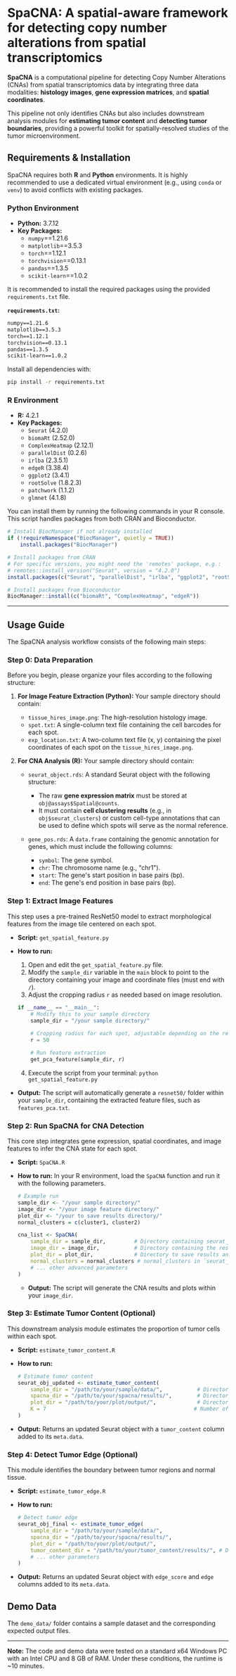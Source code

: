 

# SpaCNA: A spatial-aware framework for detecting copy number alterations from spatial transcriptomics

**SpaCNA** is a computational pipeline for detecting Copy Number Alterations (CNAs) from spatial transcriptomics data by integrating three data modalities: **histology images**, **gene expression matrices**, and **spatial coordinates**.

This pipeline not only identifies CNAs but also includes downstream analysis modules for **estimating tumor content** and **detecting tumor boundaries**, providing a powerful toolkit for spatially-resolved studies of the tumor microenvironment.


## Requirements & Installation

SpaCNA requires both **R** and **Python** environments. It is highly recommended to use a dedicated virtual environment (e.g., using `conda` or `venv`) to avoid conflicts with existing packages.

### Python Environment

  - **Python:** 3.7.12
  - **Key Packages:**
      - `numpy`==1.21.6
      - `matplotlib`==3.5.3
      - `torch`==1.12.1
      - `torchvision`==0.13.1
      - `pandas`==1.3.5
      - `scikit-learn`==1.0.2

It is recommended to install the required packages using the provided `requirements.txt` file.

**`requirements.txt`:**

```txt
numpy==1.21.6
matplotlib==3.5.3
torch==1.12.1
torchvision==0.13.1
pandas==1.3.5
scikit-learn==1.0.2
```

Install all dependencies with:

```bash
pip install -r requirements.txt
```

### R Environment

  - **R:** 4.2.1
  - **Key Packages:**
      - `Seurat` (4.2.0)
      - `biomaRt` (2.52.0)
      - `ComplexHeatmap` (2.12.1)
      - `parallelDist` (0.2.6)
      - `irlba` (2.3.5.1)
      - `edgeR` (3.38.4)
      - `ggplot2` (3.4.1)
      - `rootSolve` (1.8.2.3)
      - `patchwork` (1.1.2)
      - `glmnet` (4.1.8)

You can install them by running the following commands in your R console. This script handles packages from both CRAN and Bioconductor.

```r
# Install BiocManager if not already installed
if (!requireNamespace("BiocManager", quietly = TRUE))
    install.packages("BiocManager")

# Install packages from CRAN
# For specific versions, you might need the 'remotes' package, e.g.:
# remotes::install_version("Seurat", version = "4.2.0")
install.packages(c("Seurat", "parallelDist", "irlba", "ggplot2", "rootSolve", "patchwork", "glmnet"))

# Install packages from Bioconductor
BiocManager::install(c("biomaRt", "ComplexHeatmap", "edgeR"))
```
-----
##  Usage Guide

The SpaCNA analysis workflow consists of the following main steps:

### Step 0: Data Preparation

Before you begin, please organize your files according to the following structure:

1.  **For Image Feature Extraction (Python):**
    Your sample directory should contain:

      * `tissue_hires_image.png`: The high-resolution histology image.
      * `spot.txt`: A single-column text file containing the cell barcodes for each spot.
      * `exp_location.txt`: A two-column text file (x, y) containing the pixel coordinates of each spot on the `tissue_hires_image.png`.



2.  **For CNA Analysis (R):**
    Your sample directory should contain:

    * `seurat_object.rds`: A standard Seurat object with the following structure:
        * The raw **gene expression matrix** must be stored at `obj@assays$Spatial@counts`.
        * It must contain **cell clustering results** (e.g., in `obj$seurat_clusters`) or custom cell-type annotations that can be used to define which spots will serve as the normal reference.

    * `gene_pos.rds`: A `data.frame` containing the genomic annotation for genes, which must include the following columns:
        * `symbol`: The gene symbol.
        * `chr`: The chromosome name (e.g., "chr1").
        * `start`: The gene's start position in base pairs (bp).
        * `end`: The gene's end position in base pairs (bp).

### Step 1: Extract Image Features

This step uses a pre-trained ResNet50 model to extract morphological features from the image tile centered on each spot.

  * **Script:** `get_spatial_feature.py`

  * **How to run:**

    1.  Open and edit the `get_spatial_feature.py` file.
    2.  Modify the `sample_dir` variable in the `main` block to point to the directory containing your image and coordinate files (must end with `/`).
    3.  Adjust the cropping radius `r` as needed based on image resolution.

    <!-- end list -->

    ```python
    if __name__ == "__main__":
        # Modify this to your sample directory
        sample_dir = "/your sample directory/"  
        
        # Cropping radius for each spot, adjustable depending on the resolution
        r = 50   

        # Run feature extraction
        get_pca_feature(sample_dir, r)
    ```

    4.  Execute the script from your terminal: `python get_spatial_feature.py`

  * **Output:**
    The script will automatically generate a `resnet50/` folder within your `sample_dir`, containing the extracted feature files, such as `features_pca.txt`.

### Step 2: Run SpaCNA for CNA Detection

This core step integrates gene expression, spatial coordinates, and image features to infer the CNA state for each spot.

  * **Script:** `SpaCNA.R`

  * **How to run:**
    In your R environment, load the `SpaCNA` function and run it with the following parameters.

    ```r
    # Example run
    sample_dir <- "/your sample directory/"
    image_dir <- "/your image feature directory/"
    plot_dir <- "/your to save results directory/"
    normal_clusters = c(cluster1, cluster2)

    cna_list <- SpaCNA(
        sample_dir = sample_dir,         # Directory containing seurat_object.rds and gene_pos.rds
        image_dir = image_dir,           # Directory containing the resnet50/ folder from Step 1
        plot_dir = plot_dir,             # Directory to save results and plots
        normal_clusters = normal_clusters # normal_clusters in `seurat_object.rds` that represent normal cells to be used as reference.
        # ... other advanced parameters
    )
    ```
    * **Output:**
    The script will generate the CNA results and plots within your `image_dir`.


### Step 3: Estimate Tumor Content (Optional)

This downstream analysis module estimates the proportion of tumor cells within each spot.

  * **Script:** `estimate_tumor_content.R`

  * **How to run:**

    ```r
    # Estimate tumor content
    seurat_obj_updated <- estimate_tumor_content(
        sample_dir = "/path/to/your/sample/data/",           # Directory containing seurat_object.rds
        spacna_dir = "/path/to/your/spacna/results/",        # Directory containing SpaCNA results (e.g., cns.rds)
        plot_dir = "/path/to/your/plot/output/",             # Directory for plot outputs
        K = 7                                               # Number of clones for clustering
    )
    ```

  * **Output:**
    Returns an updated Seurat object with a `tumor_content` column added to its `meta.data`.

### Step 4: Detect Tumor Edge (Optional)

This module identifies the boundary between tumor regions and normal tissue.

  * **Script:** `estimate_tumor_edge.R`

  * **How to run:**

    ```r
    # Detect tumor edge
    seurat_obj_final <- estimate_tumor_edge(
        sample_dir = "/path/to/your/sample/data/",
        spacna_dir = "/path/to/your/spacna/results/",
        plot_dir = "/path/to/your/plot/output/",
        tumor_content_dir = "/path/to/your/tumor_content/results/", # Directory with tumor content results
        # ... other parameters
    )
    ```

  * **Output:**
    Returns an updated Seurat object with `edge_score` and `edge` columns added to its `meta.data`.

## Demo Data

The `demo_data/` folder contains a sample dataset and the corresponding expected output files.

---

**Note:** The code and demo data were tested on a standard x64 Windows PC with an Intel CPU and 8 GB of RAM. Under these conditions, the runtime is ~10 minutes.